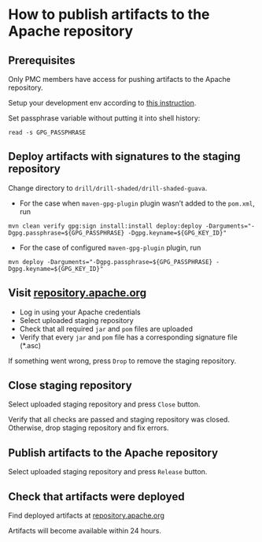 # How to publish artifacts to the Apache repository

## Prerequisites

Only PMC members have access for pushing artifacts to the Apache repository.

Setup your development env according to [this instruction](http://www.apache.org/dev/publishing-maven-artifacts.html#dev-env).

Set passphrase variable without putting it into shell history:

`read -s GPG_PASSPHRASE`

## Deploy artifacts with signatures to the staging repository

Change directory to `drill/drill-shaded/drill-shaded-guava`.

* For the case when `maven-gpg-plugin` plugin wasn’t added to the `pom.xml`, run

`mvn clean verify gpg:sign install:install deploy:deploy -Darguments="-Dgpg.passphrase=${GPG_PASSPHRASE} -Dgpg.keyname=${GPG_KEY_ID}"`

* For the case of configured `maven-gpg-plugin` plugin, run

`mvn deploy -Darguments="-Dgpg.passphrase=${GPG_PASSPHRASE} -Dgpg.keyname=${GPG_KEY_ID}"`

## Visit [repository.apache.org](https://repository.apache.org/#stagingRepositories)

* Log in using your Apache credentials
* Select uploaded staging repository
* Check that all required `jar` and `pom` files are uploaded
* Verify that every `jar` and `pom` file has a corresponding signature file (*.asc)

If something went wrong, press `Drop` to remove the staging repository.

## Close staging repository

Select uploaded staging repository and press `Close` button.

Verify that all checks are passed and staging repository was closed. Otherwise, drop staging repository and fix errors.

## Publish artifacts to the Apache repository

Select uploaded staging repository and press `Release` button.

## Check that artifacts were deployed

Find deployed artifacts at [repository.apache.org](https://repository.apache.org/content/groups/public/org/apache/drill/)

Artifacts will become available within 24 hours.
